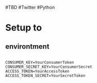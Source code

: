 #TBD #Twitter #Python 


# Setup to 

## environtment

```ENV:.env
  
CONSUMER_KEY=YourConsumerToken  
CONSUMER_SECRET_KEY=YourConsumerSecret  
ACCESS_TOKEN=YourAccessToken  
ACCESS_TOKEN_SECRET=YourSecretToken  
  
```  
  